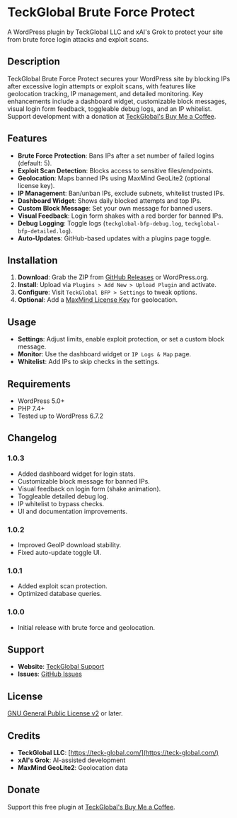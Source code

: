 # TeckGlobal Brute Force Protect

A WordPress plugin by TeckGlobal LLC and xAI's Grok to protect your site from brute force login attacks and exploit scans.

## Description

TeckGlobal Brute Force Protect secures your WordPress site by blocking IPs after excessive login attempts or exploit scans, with features like geolocation tracking, IP management, and detailed monitoring. Key enhancements include a dashboard widget, customizable block messages, visual login form feedback, toggleable debug logs, and an IP whitelist. Support development with a donation at [TeckGlobal's Buy Me a Coffee](https://teck-global.com/buy-me-a-coffee/).

## Features

- **Brute Force Protection**: Bans IPs after a set number of failed logins (default: 5).
- **Exploit Scan Detection**: Blocks access to sensitive files/endpoints.
- **Geolocation**: Maps banned IPs using MaxMind GeoLite2 (optional license key).
- **IP Management**: Ban/unban IPs, exclude subnets, whitelist trusted IPs.
- **Dashboard Widget**: Shows daily blocked attempts and top IPs.
- **Custom Block Message**: Set your own message for banned users.
- **Visual Feedback**: Login form shakes with a red border for banned IPs.
- **Debug Logging**: Toggle logs (`teckglobal-bfp-debug.log`, `teckglobal-bfp-detailed.log`).
- **Auto-Updates**: GitHub-based updates with a plugins page toggle.

## Installation

1. **Download**: Grab the ZIP from [GitHub Releases](https://github.com/teckglobal/teckglobal-brute-force-protect/releases) or WordPress.org.
2. **Install**: Upload via `Plugins > Add New > Upload Plugin` and activate.
3. **Configure**: Visit `TeckGlobal BFP > Settings` to tweak options.
4. **Optional**: Add a [MaxMind License Key](https://www.maxmind.com/) for geolocation.

## Usage

- **Settings**: Adjust limits, enable exploit protection, or set a custom block message.
- **Monitor**: Use the dashboard widget or `IP Logs & Map` page.
- **Whitelist**: Add IPs to skip checks in the settings.

## Requirements

- WordPress 5.0+
- PHP 7.4+
- Tested up to WordPress 6.7.2

## Changelog

### 1.0.3
- Added dashboard widget for login stats.
- Customizable block message for banned IPs.
- Visual feedback on login form (shake animation).
- Toggleable detailed debug log.
- IP whitelist to bypass checks.
- UI and documentation improvements.

### 1.0.2
- Improved GeoIP download stability.
- Fixed auto-update toggle UI.

### 1.0.1
- Added exploit scan protection.
- Optimized database queries.

### 1.0.0
- Initial release with brute force and geolocation.

## Support

- **Website**: [TeckGlobal Support](https://teck-global.com/support/)
- **Issues**: [GitHub Issues](https://github.com/teckglobal/teckglobal-brute-force-protect/issues)

## License

[GNU General Public License v2](http://www.gnu.org/licenses/gpl-2.0.txt) or later.

## Credits

- **TeckGlobal LLC**: [https://teck-global.com/](https://teck-global.com/)
- **xAI's Grok**: AI-assisted development
- **MaxMind GeoLite2**: Geolocation data

## Donate

Support this free plugin at [TeckGlobal's Buy Me a Coffee](https://teck-global.com/buy-me-a-coffee/).